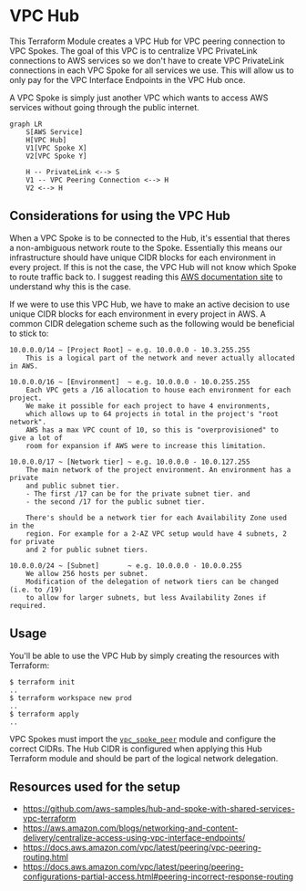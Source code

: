# VPC Hub

This Terraform Module creates a VPC Hub for VPC peering connection to VPC Spokes. The goal of this VPC is to centralize VPC PrivateLink connections to AWS services so we don't have to create VPC PrivateLink connections in each VPC Spoke for all services we use. This will allow us to only pay for the VPC Interface Endpoints in the VPC Hub once.

A VPC Spoke is simply just another VPC which wants to access AWS services without going through the public internet.

```mermaid
graph LR
    S[AWS Service]
    H[VPC Hub]
    V1[VPC Spoke X]
    V2[VPC Spoke Y]

    H -- PrivateLink <--> S
    V1 -- VPC Peering Connection <--> H
    V2 <--> H

```

## Considerations for using the VPC Hub

When a VPC Spoke is to be connected to the Hub, it's essential that theres a non-ambiguous network route to the Spoke. Essentially this means our infrastructure should have unique CIDR blocks for each environment in every project. If this is not the case, the VPC Hub will not know which Spoke to route traffic back to. I suggest reading this [AWS documentation site](https://docs.aws.amazon.com/vpc/latest/peering/peering-configurations-partial-access.html#peering-incorrect-response-routing) to understand why this is the case.

If we were to use this VPC Hub, we have to make an active decision to use unique CIDR blocks for each environment in every project in AWS. A common CIDR delegation scheme such as the following would be beneficial to stick to:

```text
10.0.0.0/14 ~ [Project Root] ~ e.g. 10.0.0.0 - 10.3.255.255
    This is a logical part of the network and never actually allocated in AWS.

10.0.0.0/16 ~ [Environment]  ~ e.g. 10.0.0.0 - 10.0.255.255
    Each VPC gets a /16 allocation to house each environment for each project.
    We make it possible for each project to have 4 environments,
    which allows up to 64 projects in total in the project's "root network".
    AWS has a max VPC count of 10, so this is "overprovisioned" to give a lot of
    room for expansion if AWS were to increase this limitation.

10.0.0.0/17 ~ [Network tier] ~ e.g. 10.0.0.0 - 10.0.127.255
    The main network of the project environment. An environment has a private
    and public subnet tier.
    - The first /17 can be for the private subnet tier. and
    - the second /17 for the public subnet tier.

    There's should be a network tier for each Availability Zone used in the
    region. For example for a 2-AZ VPC setup would have 4 subnets, 2 for private
    and 2 for public subnet tiers.

10.0.0.0/24 ~ [Subnet]       ~ e.g. 10.0.0.0 - 10.0.0.255
    We allow 256 hosts per subnet.
    Modification of the delegation of network tiers can be changed (i.e. to /19)
    to allow for larger subnets, but less Availability Zones if required.
```

## Usage

You'll be able to use the VPC Hub by simply creating the resources with Terraform:

```console
$ terraform init
..
$ terraform workspace new prod
..
$ terraform apply
..
```

VPC Spokes must import the [`vpc_spoke_peer`](../modules/vpc_spoke_peer/) module and configure the correct CIDRs. The Hub CIDR is configured when applying this Hub Terraform module and should be part of the logical network delegation.

## Resources used for the setup

- https://github.com/aws-samples/hub-and-spoke-with-shared-services-vpc-terraform
- https://aws.amazon.com/blogs/networking-and-content-delivery/centralize-access-using-vpc-interface-endpoints/
- https://docs.aws.amazon.com/vpc/latest/peering/vpc-peering-routing.html
- https://docs.aws.amazon.com/vpc/latest/peering/peering-configurations-partial-access.html#peering-incorrect-response-routing

